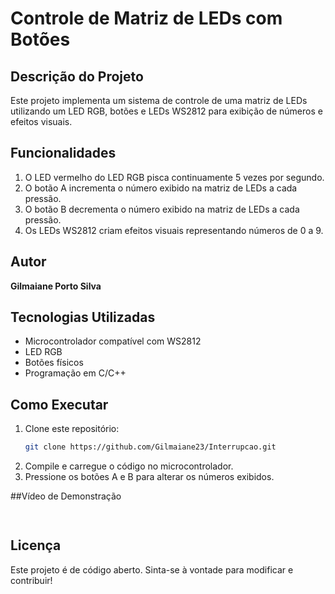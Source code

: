 # Controle de Matriz de LEDs com Botões

## Descrição do Projeto
Este projeto implementa um sistema de controle de uma matriz de LEDs utilizando um LED RGB, botões e LEDs WS2812 para exibição de números e efeitos visuais.

## Funcionalidades
1. O LED vermelho do LED RGB pisca continuamente 5 vezes por segundo.
2. O botão A incrementa o número exibido na matriz de LEDs a cada pressão.
3. O botão B decrementa o número exibido na matriz de LEDs a cada pressão.
4. Os LEDs WS2812 criam efeitos visuais representando números de 0 a 9.

## Autor
**Gilmaiane Porto Silva**

## Tecnologias Utilizadas
- Microcontrolador compatível com WS2812
- LED RGB
- Botões físicos
- Programação em C/C++

## Como Executar
1. Clone este repositório:
   ```bash
   git clone https://github.com/Gilmaiane23/Interrupcao.git
   ```
2. Compile e carregue o código no microcontrolador.
3. Pressione os botões A e B para alterar os números exibidos.

##Vídeo de Demonstração
```bash
   
   ```

## Licença
Este projeto é de código aberto. Sinta-se à vontade para modificar e contribuir!

